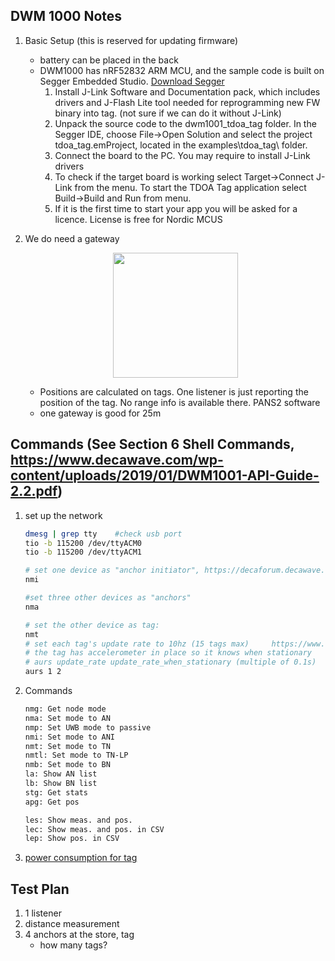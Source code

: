 ## DWM 1000 Notes
1. Basic Setup  (this is reserved for updating firmware)
    - battery can be placed in the back 
    - DWM1000 has nRF52832 ARM MCU, and the sample code is built on Segger Embedded Studio. [Download Segger](https://www.segger.com/downloads/jlink/)
        1. Install J-Link Software and Documentation pack, which includes drivers and J-Flash Lite tool needed for reprogramming new FW binary into tag. (not sure if we can do it without J-Link)
        2. Unpack the source code to the dwm1001_tdoa_tag folder. In the Segger IDE, choose File->Open Solution and select the project tdoa_tag.emProject, located in the examples\tdoa_tag\ folder. 
        3. Connect the board to the PC. You may require to install J-Link drivers
        4. To check if the target board is working select Target->Connect J-Link from the menu. To start the TDOA Tag application select Build->Build and Run from menu.
        5. If it is the first time to start your app you will be asked for a licence. License is free for Nordic MCUS


3. We do need a gateway 
    <p align="center">
    <img src="https://user-images.githubusercontent.com/77752418/161642191-b0708c9d-fa80-4126-92ef-0e51c989cb22.png" height="200" width="width"/>
    </p>

    - Positions are calculated on tags. One listener is just reporting the position of the tag. No range info is available there. PANS2 software
    - one gateway is good for 25m

## Commands (See Section 6 Shell Commands, https://www.decawave.com/wp-content/uploads/2019/01/DWM1001-API-Guide-2.2.pdf)
1. set up the network 
    ```bash 
    dmesg | grep tty    #check usb port
    tio -b 115200 /dev/ttyACM0
    tio -b 115200 /dev/ttyACM1

    # set one device as "anchor initiator", https://decaforum.decawave.com/t/anchor-initiator/6629/2
    nmi

    #set three other devices as "anchors"
    nma

    # set the other device as tag: 
    nmt
    # set each tag's update rate to 10hz (15 tags max)     https://www.decawave.com/wp-content/uploads/2019/01/DWM1001-API-Guide-2.2.pdf
    # the tag has accelerometer in place so it knows when stationary
    # aurs update_rate update_rate_when_stationary (multiple of 0.1s)
    aurs 1 2
    ```

2. Commands
    ```bash
    nmg: Get node mode
    nma: Set mode to AN
    nmp: Set UWB mode to passive
    nmi: Set mode to ANI
    nmt: Set mode to TN
    nmtl: Set mode to TN-LP
    nmb: Set mode to BN
    la: Show AN list
    lb: Show BN list
    stg: Get stats
    apg: Get pos

    les: Show meas. and pos.
    lec: Show meas. and pos. in CSV
    lep: Show pos. in CSV
    ```

3. [power consumption for tag](https://decaforum.decawave.com/uploads/default/original/1X/2e9f701294239686ad22cf6e53219614483ad924.pdf)

## Test Plan 
1. 1 listener 
2. distance measurement
2. 4 anchors at the store,  tag 
    - how many tags?
